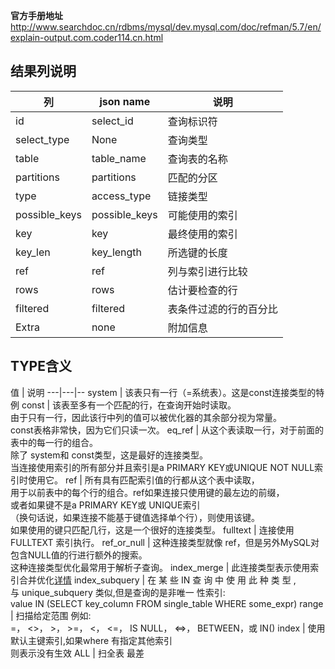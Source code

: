 **官方手册地址** http://www.searchdoc.cn/rdbms/mysql/dev.mysql.com/doc/refman/5.7/en/explain-output.com.coder114.cn.html
  

## 结果列说明

列 | json name | 说明
---|---|--
id | select_id | 查询标识符
select_type | None | 查询类型
table | table_name | 查询表的名称
partitions | partitions | 匹配的分区
type | access_type | 链接类型 
possible_keys | possible_keys | 可能使用的索引
key | key | 最终使用的索引
key_len | key_length | 所选键的长度
ref | ref | 列与索引进行比较
rows | rows	| 估计要检查的行
filtered | filtered	| 表条件过滤的行的百分比
Extra | none | 附加信息




## TYPE含义

值 | 说明
---|---|--
system | 该表只有一行（=系统表）。这是const连接类型的特例
const | 该表至多有一个匹配的行，在查询开始时读取。<br>由于只有一行，因此该行中列的值可以被优化器的其余部分视为常量。<br> const表格非常快，因为它们只读一次。
eq_ref | 从这个表读取一行，对于前面的表中的每一行的组合。<br>除了 system和 const类型，这是最好的连接类型。<br>当连接使用索引的所有部分并且索引是a PRIMARY KEY或UNIQUE NOT NULL索引时使用它。
ref | 所有具有匹配索引值的行都从这个表中读取，<br>用于以前表中的每个行的组合。ref如果连接只使用键的最左边的前缀，<br>或者如果键不是a PRIMARY KEY或 UNIQUE索引<br>（换句话说，如果连接不能基于键值选择单个行），则使用该键。<br>如果使用的键只匹配几行，这是一个很好的连接类型。
fulltext | 连接使用FULLTEXT 索引执行。
ref_or_null | 这种连接类型就像 ref，但是另外MySQL对包含NULL值的行进行额外的搜索。<br>这种连接类型优化最常用于解析子查询。
index_merge | 此连接类型表示使用索引合并优化[详情](http://www.searchdoc.cn/rdbms/mysql/dev.mysql.com/doc/refman/5.7/en/index-merge-optimization.com.coder114.cn.html)
index_subquery | 在 某 些 IN 查 询 中 使 用 此 种 类 型 ,<br> 与 unique_subquery 类似,但是查询的是非唯一 性索引:<br> value IN (SELECT key_column FROM single_table WHERE some_expr)
range | 扫描给定范围 例如:<br> =， <>， >， >=， <， <=， IS NULL， <=>， BETWEEN，或 IN()
index | 使用默认主键索引,如果where 有指定其他索引<br> 则表示没有生效
ALL | 扫全表  最差




